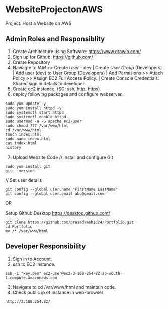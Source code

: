 # WebsiteProjectonAWS
Project: Host a Website on AWS

## Admin Roles and Responsiblity

1) Create Architecture using Software: https://www.drawio.com/
2) Sign up for Github: https://github.com/
3) Create Repository
4) Naviagte to *IAM* >> Create *User* - dev | Create *User Group* (Developers) | Add user (dev) to User Group (Developers) | Add Permisions >> Attach Policy >> Assign EC2 Full Access Policy. | Create Console Credentials. Shared sign in details to developer.
5) Create ec2 instance. (SG: ssh, http, https) 
6) deploy following packages and configure webserver.
```
sudo yum update -y
sudo yum install httpd -y
sudo systemctl start httpd
sudo systemctl enable httpd
sudo usermod -a -G apache ec2-user
sudo chmod 777 /var/www/html
cd /var/www/html
touch index.html
sudo nano index.html
cat index.html
history
```
7) Upload Website Code
//  Install and configure Git
```
sudo yum install git
git --version
```
// Set user details 
```
git config --global user.name "FirstName LastName"
git config --global user.email abc@gmail.com
```
OR 

Setup Github Desktop
https://desktop.github.com/

```
git clone https://github.com/prasadkashid24/Portfolio.git
cd Portfolio
mv /* /var/www/html
```

## Developer Responsibility

1) Sign in to Account.
2) ssh to EC2 Instance.
```
ssh -i "key.pem" ec2-user@ec2-3-108-254-82.ap-south-1.compute.amazonaws.com
```
3) Navigate to cd /var/www/html and maintain code.
4) Check public ip of instance in web-browser
```
http://3.108.254.82/
```
